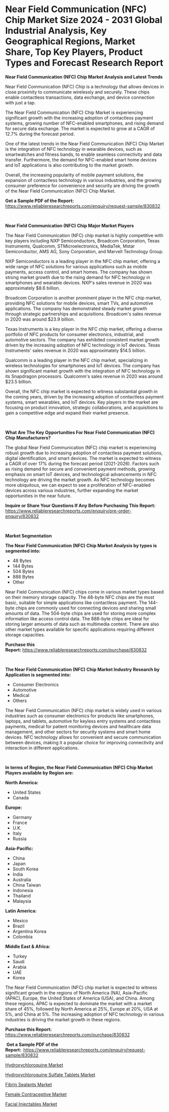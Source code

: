 <p><h1>Near Field Communication (NFC) Chip Market Size 2024 - 2031 Global Industrial Analysis, Key Geographical Regions, Market Share, Top Key Players, Product Types and Forecast Research Report</h1></p><p><strong>Near Field Communication (NFC) Chip Market Analysis and Latest Trends</strong></p>
<p><p>Near Field Communication (NFC) Chip is a technology that allows devices in close proximity to communicate wirelessly and securely. These chips enable contactless transactions, data exchange, and device connection with just a tap.</p><p>The Near Field Communication (NFC) Chip Market is experiencing significant growth with the increasing adoption of contactless payment systems, growing number of NFC-enabled smartphones, and rising demand for secure data exchange. The market is expected to grow at a CAGR of 12.7% during the forecast period.</p><p>One of the latest trends in the Near Field Communication (NFC) Chip Market is the integration of NFC technology in wearable devices, such as smartwatches and fitness bands, to enable seamless connectivity and data transfer. Furthermore, the demand for NFC-enabled smart home devices and IoT applications is also contributing to the market growth.</p><p>Overall, the increasing popularity of mobile payment solutions, the expansion of contactless technology in various industries, and the growing consumer preference for convenience and security are driving the growth of the Near Field Communication (NFC) Chip Market.</p></p>
<p><strong>Get a Sample PDF of the Report:&nbsp;</strong> <a href="https://www.reliableresearchreports.com/enquiry/request-sample/830832">https://www.reliableresearchreports.com/enquiry/request-sample/830832</a></p>
<p>&nbsp;</p>
<p><strong>Near Field Communication (NFC) Chip Major Market Players</strong></p>
<p><p>The Near Field Communication (NFC) chip market is highly competitive with key players including NXP Semiconductors, Broadcom Corporation, Texas Instruments, Qualcomm, STMicroelectronics, MediaTek, Mstar Semiconductor, AMS AG, Sony Corporation, and Marvell Technology Group. </p><p>NXP Semiconductors is a leading player in the NFC chip market, offering a wide range of NFC solutions for various applications such as mobile payments, access control, and smart homes. The company has shown strong market growth due to the rising demand for NFC technology in smartphones and wearable devices. NXP's sales revenue in 2020 was approximately $8.6 billion.</p><p>Broadcom Corporation is another prominent player in the NFC chip market, providing NFC solutions for mobile devices, smart TVs, and automotive applications. The company has demonstrated steady market growth through strategic partnerships and acquisitions. Broadcom's sales revenue in 2020 was around $23.9 billion.</p><p>Texas Instruments is a key player in the NFC chip market, offering a diverse portfolio of NFC products for consumer electronics, industrial, and automotive sectors. The company has exhibited consistent market growth driven by the increasing adoption of NFC technology in IoT devices. Texas Instruments' sales revenue in 2020 was approximately $14.5 billion.</p><p>Qualcomm is a leading player in the NFC chip market, specializing in wireless technologies for smartphones and IoT devices. The company has shown significant market growth with the integration of NFC technology in its Snapdragon processors. Qualcomm's sales revenue in 2020 was around $23.5 billion.</p><p>Overall, the NFC chip market is expected to witness substantial growth in the coming years, driven by the increasing adoption of contactless payment systems, smart wearables, and IoT devices. Key players in the market are focusing on product innovation, strategic collaborations, and acquisitions to gain a competitive edge and expand their market presence.</p></p>
<p>&nbsp;</p>
<p><strong>What Are The Key Opportunities For Near Field Communication (NFC) Chip Manufacturers?</strong></p>
<p><p>The global Near Field Communication (NFC) chip market is experiencing robust growth due to increasing adoption of contactless payment solutions, digital identification, and smart devices. The market is expected to witness a CAGR of over 17% during the forecast period (2021-2026). Factors such as rising demand for secure and convenient payment methods, growing emphasis on smart IoT devices, and technological advancements in NFC technology are driving the market growth. As NFC technology becomes more ubiquitous, we can expect to see a proliferation of NFC-enabled devices across various industries, further expanding the market opportunities in the near future.</p></p>
<p><strong>Inquire or Share Your Questions If Any Before Purchasing This Report:</strong> <a href="https://www.reliableresearchreports.com/enquiry/pre-order-enquiry/830832">https://www.reliableresearchreports.com/enquiry/pre-order-enquiry/830832</a></p>
<p>&nbsp;</p>
<p><strong>Market Segmentation</strong></p>
<p><strong>The Near Field Communication (NFC) Chip Market Analysis by types is segmented into:</strong></p>
<p><ul><li>48 Bytes</li><li>144 Bytes</li><li>504 Bytes</li><li>888 Bytes</li><li>Other</li></ul></p>
<p><p>Near Field Communication (NFC) chips come in various market types based on their memory storage capacity. The 48-byte NFC chips are the most basic, suitable for simple applications like contactless payment. The 144-byte chips are commonly used for connecting devices and sharing small amounts of data. The 504-byte chips are used for storing more complex information like access control data. The 888-byte chips are ideal for storing larger amounts of data such as multimedia content. There are also other market types available for specific applications requiring different storage capacities.</p></p>
<p><strong>Purchase this Report:&nbsp;</strong><a href="https://www.reliableresearchreports.com/purchase/830832">https://www.reliableresearchreports.com/purchase/830832</a></p>
<p>&nbsp;</p>
<p><strong>The Near Field Communication (NFC) Chip Market Industry Research by Application is segmented into:</strong></p>
<p><ul><li>Consumer Electronics</li><li>Automotive</li><li>Medical</li><li>Others</li></ul></p>
<p><p>The Near Field Communication (NFC) chip market is widely used in various industries such as consumer electronics for products like smartphones, laptops, and tablets, automotive for keyless entry systems and contactless payments, medical for patient monitoring devices and healthcare data management, and other sectors for security systems and smart home devices. NFC technology allows for convenient and secure communication between devices, making it a popular choice for improving connectivity and interaction in different applications.</p></p>
<p>&nbsp;</p>
<p><strong>In terms of Region, the Near Field Communication (NFC) Chip Market Players available by Region are:</strong></p>
<p>
    <p> <strong> North America: </strong>
        <ul>
            <li>United States</li>
            <li>Canada</li>
        </ul>
        </p> 
    <p> <strong> Europe: </strong>
        <ul>
            <li>Germany</li>
            <li>France</li>
            <li>U.K.</li>
            <li>Italy</li>
            <li>Russia</li>
        </ul>
        </p> 
    <p> <strong> Asia-Pacific: </strong>
        <ul>
            <li>China</li>
            <li>Japan</li>
            <li>South Korea</li>
            <li>India</li>
            <li>Australia</li>
            <li>China Taiwan</li>
            <li>Indonesia</li>
            <li>Thailand</li>
            <li>Malaysia</li>
        </ul>
        </p> 
    <p> <strong> Latin America: </strong>
        <ul>
            <li>Mexico</li>
            <li>Brazil</li>
            <li>Argentina Korea</li>
            <li>Colombia</li>
        </ul>
        </p> 
    <p> <strong> Middle East & Africa: </strong>
        <ul>
            <li>Turkey</li>
            <li>Saudi</li>
            <li>Arabia</li>
            <li>UAE</li>
            <li>Korea</li>
        </ul>
    </p>
    </p>
<p><p>The Near Field Communication (NFC) chip market is expected to witness significant growth in the regions of North America (NA), Asia-Pacific (APAC), Europe, the United States of America (USA), and China. Among these regions, APAC is expected to dominate the market with a market share of 45%, followed by North America at 25%, Europe at 20%, USA at 5%, and China at 5%. The increasing adoption of NFC technology in various industries is driving the market growth in these regions.</p></p>
<p><strong>Purchase this Report: </strong><a href="https://www.reliableresearchreports.com/purchase/830832">https://www.reliableresearchreports.com/purchase/830832</a></p>
<p>&nbsp;<strong>Get a Sample PDF of the Report:&nbsp;&nbsp;</strong><a href="https://www.reliableresearchreports.com/enquiry/request-sample/830832">https://www.reliableresearchreports.com/enquiry/request-sample/830832</a></p>
<p><strong></strong></p>
<p><p><a href="https://medium.com/@cathymaggio/hydroxychloroquine-market-size-and-market-trends-complete-industry-overview-2024-to-2031-1657147ce404">Hydroxychloroquine Market</a></p><p><a href="https://medium.com/@cathymaggio/hydroxychloroquine-sulfate-tablets-market-size-market-outlook-and-market-forecast-2024-to-2031-f5426f487f4d">Hydroxychloroquine Sulfate Tablets Market</a></p><p><a href="https://medium.com/@nicholasdean856/fibrin-sealants-market-insights-into-market-cagr-market-trends-and-growth-strategies-c584e0da78e2">Fibrin Sealants Market</a></p><p><a href="https://medium.com/@nicholasdean856/female-contraceptive-market-size-and-market-trends-complete-industry-overview-2024-to-2031-8aa3a12d080f">Female Contraceptive Market</a></p><p><a href="https://medium.com/@nicholasdean856/facial-injectables-market-size-and-market-trends-complete-industry-overview-2024-to-2031-91bfc0be782d">Facial Injectables Market</a></p></p>